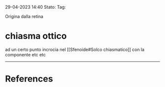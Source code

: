 29-04-2023 14:40
Stato: 
Tag: 

Origina dalla retina
# chiasma ottico
ad un certo punto incrocia nel [[Sfenoide#Solco chiasmatico]] con la componente etc etc



---
# References 

